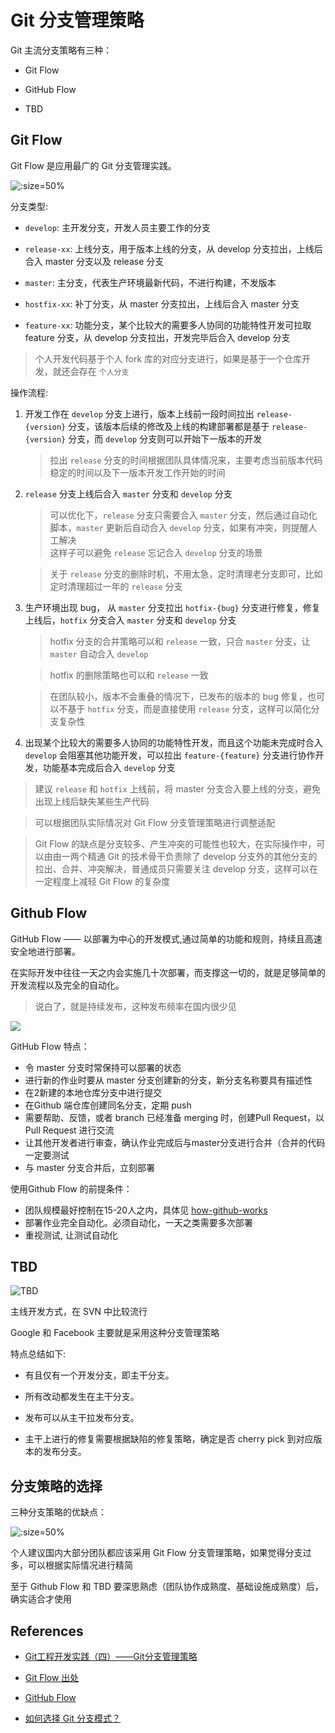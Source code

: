 # Git 分支管理策略

Git 主流分支策略有三种：

- Git Flow

- GitHub Flow

- TBD

## Git Flow

Git Flow 是应用最广的 Git 分支管理实践。

![](../images/git-flow.png ":size=50%")

分支类型:

- `develop`: 主开发分支，开发人员主要工作的分支

- `release-xx`: 上线分支，用于版本上线的分支，从 develop 分支拉出，上线后合入 master 分支以及 release 分支

- `master`: 主分支，代表生产环境最新代码，不进行构建，不发版本

- `hostfix-xx`: 补丁分支，从 master 分支拉出，上线后合入 master 分支

- `feature-xx`: 功能分支，某个比较大的需要多人协同的功能特性开发可拉取 feature 分支，从 develop 分支拉出，开发完毕后合入 develop 分支

> 个人开发代码基于个人 fork 库的对应分支进行，如果是基于一个仓库开发，就还会存在 `个人分支`

操作流程: 

1. 开发工作在 `develop` 分支上进行，版本上线前一段时间拉出 `release-{version}` 分支，该版本后续的修改及上线的构建部署都是基于 `release-{version}` 分支，而 `develop` 分支则可以开始下一版本的开发

    > 拉出 `release` 分支的时间根据团队具体情况来，主要考虑当前版本代码稳定的时间以及下一版本开发工作开始的时间

2. `release` 分支上线后合入 `master` 分支和 `develop` 分支

    > 可以优化下，`release` 分支只需要合入 `master` 分支，然后通过自动化脚本，`master` 更新后自动合入 `develop` 分支，如果有冲突，则提醒人工解决  
    > 这样子可以避免 `release` 忘记合入 `develop` 分支的场景

    > 关于 `release` 分支的删除时机，不用太急，定时清理老分支即可，比如定时清理超过一年的 `release` 分支

3. 生产环境出现 bug， 从 `master` 分支拉出 `hotfix-{bug}` 分支进行修复，修复上线后，`hotfix` 分支合入 `master` 分支和 `develop` 分支

    > hotfix 分支的合并策略可以和 `release` 一致，只合 `master` 分支，让 `master` 自动合入 `develop`

    > hotfix 的删除策略也可以和 `release` 一致

    > 在团队较小，版本不会重叠的情况下，已发布的版本的 bug 修复，也可以不基于 `hotfix` 分支，而是直接使用 `release` 分支，这样可以简化分支复杂性

4. 出现某个比较大的需要多人协同的功能特性开发，而且这个功能未完成时合入 `develop` 会阻塞其他功能开发，可以拉出 `feature-{feature}` 分支进行协作开发，功能基本完成后合入 `develop` 分支


> 建议 `release` 和 `hotfix` 上线前，将 master 分支合入要上线的分支，避免出现上线后缺失某些生产代码

> 可以根据团队实际情况对 Git Flow 分支管理策略进行调整适配

> Git Flow 的缺点是分支较多、产生冲突的可能性也较大，在实际操作中，可以由由一两个精通 Git 的技术骨干负责除了 develop 分支外的其他分支的拉出、合并、冲突解决，普通成员只需要关注 develop 分支，这样可以在一定程度上减轻 Git Flow 的复杂度


## Github Flow

GitHub Flow —— 以部署为中心的开发模式,通过简单的功能和规则，持续且高速 安全地进行部署。

在实际开发中往往一天之内会实施几十次部署，而支撑这一切的，就是足够简单的开发流程以及完全的自动化。

> 说白了，就是持续发布，这种发布频率在国内很少见

![](../images/github-flow.png)

GitHub Flow 特点：

- 令 master 分支时常保持可以部署的状态
- 进行新的作业时要从 master 分支创建新的分支，新分支名称要具有描述性
- 在2新建的本地仓库分支中进行提交
- 在Github 端仓库创建同名分支，定期 push
- 需要帮助、反馈，或者 branch 已经准备 merging 时，创建Pull Request，以Pull Request 进行交流
- 让其他开发者进行审查，确认作业完成后与master分支进行合并（合并的代码一定要测试
- 与 master 分支合并后，立刻部署

使用Github Flow 的前提条件：

- 团队规模最好控制在15-20人之内，具体见 [how-github-works](https://zachholman.com/posts/how-github-works/)
- 部署作业完全自动化。必须自动化，一天之类需要多次部署
- 重视测试, 让测试自动化

## TBD

![TBD](../images/TBD.png)

主线开发方式，在 SVN 中比较流行

Google 和 Facebook 主要就是采用这种分支管理策略

特点总结如下:

- 有且仅有一个开发分支，即主干分支。

- 所有改动都发生在主干分支。

- 发布可以从主干拉发布分支。

- 主干上进行的修复需要根据缺陷的修复策略，确定是否 cherry pick 到对应版本的发布分支。

## 分支策略的选择

三种分支策略的优缺点：

![](../images/git-branch-stratege.png ":size=50%")

个人建议国内大部分团队都应该采用 Git Flow 分支管理策略，如果觉得分支过多，可以根据实际情况进行精简

至于 Github Flow 和 TBD 要深思熟虑（团队协作成熟度、基础设施成熟度）后，确实适合才使用

## References

- [Git工程开发实践（四）——Git分支管理策略](https://blog.51cto.com/9291927/2173509?source=dra)

- [Git Flow 出处](https://nvie.com/posts/a-successful-git-branching-model/)

- [GitHub Flow](https://guides.github.com/introduction/flow/)

- [如何选择 Git 分支模式？](https://zhuanlan.zhihu.com/p/158463879)